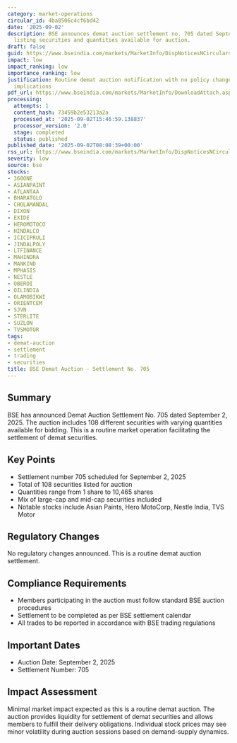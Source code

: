 ```yaml
---
category: market-operations
circular_id: 4ba8506c4cf6bd42
date: '2025-09-02'
description: BSE announces demat auction settlement no. 705 dated September 2, 2025,
  listing securities and quantities available for auction.
draft: false
guid: https://www.bseindia.com/markets/MarketInfo/DispNoticesNCirculars.aspx?Noticeid={CCF073B5-3DE6-4109-BF74-60A343EB1404}&noticeno=20250902-8&dt=09/02/2025&icount=8&totcount=57&flag=0
impact: low
impact_ranking: low
importance_ranking: low
justification: Routine demat auction notification with no policy changes or market-wide
  implications
pdf_url: https://www.bseindia.com/markets/MarketInfo/DownloadAttach.aspx?id=20250902-8&attachedId=cdef63bd-9afb-42b7-958e-ae8a12dbca38
processing:
  attempts: 1
  content_hash: 73459b2e53213a2a
  processed_at: '2025-09-02T15:46:59.138837'
  processor_version: '2.0'
  stage: completed
  status: published
published_date: '2025-09-02T08:08:39+00:00'
rss_url: https://www.bseindia.com/markets/MarketInfo/DispNoticesNCirculars.aspx?Noticeid={CCF073B5-3DE6-4109-BF74-60A343EB1404}&noticeno=20250902-8&dt=09/02/2025&icount=8&totcount=57&flag=0
severity: low
source: bse
stocks:
- 360ONE
- ASIANPAINT
- ATLANTAA
- BHARATGLO
- CHOLAMANDAL
- DIXON
- EXIDE
- HEROMOTOCO
- HINDALCO
- ICICIPRULI
- JINDALPOLY
- LTFINANCE
- MAHINDRA
- MANKIND
- MPHASIS
- NESTLE
- OBEROI
- OILINDIA
- OLAMOBIKWI
- ORIENTCEM
- SJVN
- STERLITE
- SUZLON
- TVSMOTOR
tags:
- demat-auction
- settlement
- trading
- securities
title: BSE Demat Auction - Settlement No. 705
---
```


## Summary

BSE has announced Demat Auction Settlement No. 705 dated September 2, 2025. The auction includes 108 different securities with varying quantities available for bidding. This is a routine market operation facilitating the settlement of demat securities.

## Key Points

- Settlement number 705 scheduled for September 2, 2025
- Total of 108 securities listed for auction
- Quantities range from 1 share to 10,465 shares
- Mix of large-cap and mid-cap securities included
- Notable stocks include Asian Paints, Hero MotoCorp, Nestle India, TVS Motor

## Regulatory Changes

No regulatory changes announced. This is a routine demat auction settlement.

## Compliance Requirements

- Members participating in the auction must follow standard BSE auction procedures
- Settlement to be completed as per BSE settlement calendar
- All trades to be reported in accordance with BSE trading regulations

## Important Dates

- Auction Date: September 2, 2025
- Settlement Number: 705

## Impact Assessment

Minimal market impact expected as this is a routine demat auction. The auction provides liquidity for settlement of demat securities and allows members to fulfill their delivery obligations. Individual stock prices may see minor volatility during auction sessions based on demand-supply dynamics.